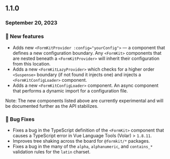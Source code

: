 ## 1.1.0

### September 20, 2023

### 💪 New features

- Adds new `<FormKitProvider :config="yourConfig">` — a component that defines a new configuration boundary. Any `<FormKit>` components that are nested beneath a `<FormKitProvider>` will inherit their configuration from this location.
- Adds a new `<FormKitLazyProvider>` which checks for a higher order `<Suspense>` boundary (if not found it injects one) and injects a `<FormKitConfigLoader>` component.
- Adds a new `<FormKitConfigLoader>` component. An async component that performs a dynamic import for a configuration file.

Note: The new components listed above are currently experimental and will be documented further as the API stabilizes.

### 🐛 Bug Fixes

- Fixes a bug in the TypeScript definition of the `<FormKit>` component that causes a TypeScript error in Vue Language Tools (Volar) > `1.8.11`.
- Improves tree shaking across the board for `@formkit/*` packages.
- Fixes a bug in the many of the `alpha`, `alphanumeric`, and `contains_*` validation rules for the `latin` charset.